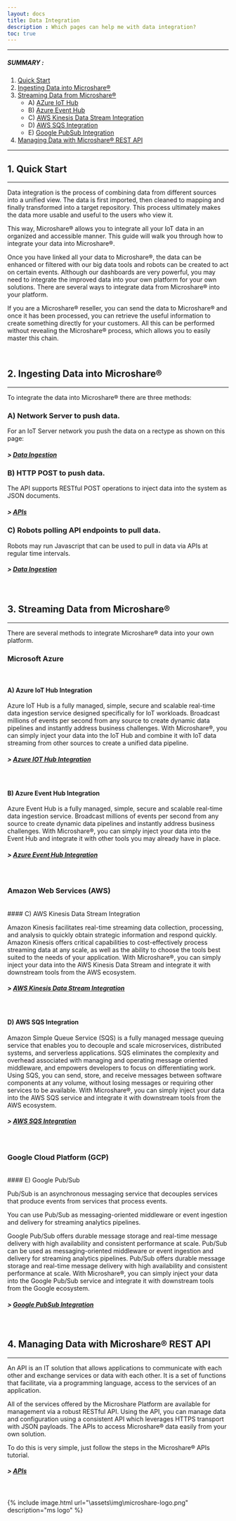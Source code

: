 ```yaml
---
layout: docs
title: Data Integration
description : Which pages can help me with data integration?
toc: true
---
```


---------------------------------------

##### SUMMARY : 

1. [Quick Start](./#1-quick-start)
2. [Ingesting Data into Microshare®](./#2-ingesting-data-into-microshare)
3. [Streaming Data from Microshare®](./#3-stream-data-from-microshare)
    - A) [AZure IoT Hub](./#a-azure-iot-hub-integration)
    - B) [Azure Event Hub](./#b-azure-event-hub-integration)
    - C) [AWS Kinesis Data Stream Integration](./#c-aws-kinesis-data-stream-integration)
    - D) [AWS SQS Integration](./#d-aws-sqs-integration)
    - E) [Google PubSub Integration](./#e-google-pub-sub-integration)    
4. [Managing Data with Microshare® REST API](./#4-managing-data-with-microshare)


---------------------------------------

## 1. Quick Start
---------------------------------------

Data integration is the process of combining data from different sources into a unified view. The data is first imported, then cleaned to mapping and finally transformed into a target repository. This process ultimately makes the data more usable and useful to the users who view it.

This way, Microshare® allows you to integrate all your IoT data in an organized and accessible manner. This guide will walk you through how to integrate your data into Microshare®.

Once you have linked all your data to Microshare®, the data can be enhanced or filtered with our big data tools and robots can be created to act on certain events.
Although our dashboards are very powerful, you may need to integrate the improved data into your own platform for your own solutions. There are several ways to integrate data from Microshare® into your platform.

If you are a Microshare® reseller, you can send the data to Microshare® and once it has been processed, you can retrieve the useful information to create something directly for your customers. All this can be performed without revealing the Microshare® process, which allows you to easily master this chain.

<br>

## 2. Ingesting Data into Microshare®
---------------------------------------

To integrate the data into Microshare® there are three methods: 

### A) Network Server to push data.
For an IoT Server network you push the data on a rectype as shown on this page: 
##### > [Data Ingestion](/docs/2/technical/microshare-platform-advanced/data-ingestion/)

### B) HTTP POST to push data.
The API supports RESTful POST operations to inject data into the system as JSON documents. 
##### > [APIs](/docs/2/technical/api/quick-start/)

### C) Robots polling API endpoints to pull data.
Robots may run Javascript that can be used to pull in data via APIs at regular time intervals.
##### > [Data Ingestion](/docs/2/technical/microshare-platform-advanced/data-ingestion/)

<br>

## 3. Streaming Data from Microshare®
---------------------------------------

There are several methods to integrate Microshare® data into your own platform.
<br>
### Microsoft Azure
<br>

#### A) Azure IoT Hub Integration

Azure IoT Hub is a fully managed, simple, secure and scalable real-time data ingestion service designed specifically for IoT workloads. Broadcast millions of events per second from any source to create dynamic data pipelines and instantly address business challenges.
With Microshare®, you can simply inject your data into the IoT Hub and combine it with IoT data streaming from other sources to create a unified data pipeline. 
##### > [Azure IOT Hub Integration](/docs/2/technical/streaming-integration/azure-iot-hub-integration/)

<br>

#### B) Azure Event Hub Integration

Azure Event Hub is a fully managed, simple, secure and scalable real-time data ingestion service. Broadcast millions of events per second from any source to create dynamic data pipelines and instantly address business challenges.
With Microshare®, you can simply inject your data into the Event Hub and integrate it with other tools you may already have in place.
##### > [Azure Event Hub Integration](/docs/2/technical/streaming-integration/azure-event-hub-integration/)

<br>

### Amazon Web Services (AWS)

<br>
#### C) AWS Kinesis Data Stream Integration

Amazon Kinesis facilitates real-time streaming data collection, processing, and analysis to quickly obtain strategic information and respond quickly. Amazon Kinesis offers critical capabilities to cost-effectively process streaming data at any scale, as well as the ability to choose the tools best suited to the needs of your application.
With Microshare®, you can simply inject your data into the AWS Kinesis Data Stream and integrate it with downstream tools from the AWS ecosystem.
##### > [AWS Kinesis Data Stream Integration](/docs/2/technical/streaming-integration/aws-kinesis-data-stream-integration/)

<br>

#### D) AWS SQS Integration

Amazon Simple Queue Service (SQS) is a fully managed message queuing service that enables you to decouple and scale microservices, distributed systems, and serverless applications. SQS eliminates the complexity and overhead associated with managing and operating message oriented middleware, and empowers developers to focus on differentiating work. Using SQS, you can send, store, and receive messages between software components at any volume, without losing messages or requiring other services to be available.
With Microshare®, you can simply inject your data into the AWS SQS service and integrate it with downstream tools from the AWS ecosystem.
##### > [AWS SQS Integration](/docs/2/technical/streaming-integration/aws-sqs-integration/)

<br>

### Google Cloud Platform (GCP)

<br>
#### E) Google Pub/Sub

 Pub/Sub is an asynchronous messaging service that decouples services that produce events from services that process events.

You can use Pub/Sub as messaging-oriented middleware or event ingestion and delivery for streaming analytics pipelines.

Google Pub/Sub offers durable message storage and real-time message delivery with high availability and consistent performance at scale. Pub/Sub can be used as messaging-oriented middleware or event ingestion and delivery for streaming analytics pipelines. Pub/Sub offers durable message storage and real-time message delivery with high availability and consistent performance at scale.
With Microshare®, you can simply inject your data into the Google Pub/Sub service and integrate it with downstream tools from the Google ecosystem.
##### > [Google PubSub Integration](/docs/2/technical/streaming-integration/google-pub-sub-integration/)

<br>

## 4. Managing Data with Microshare® REST API
---------------------------------------

An API is an IT solution that allows applications to communicate with each other and exchange services or data with each other. It is a set of functions that facilitate, via a programming language, access to the services of an application.

All of the services offered by the Microshare Platform are available for management via a robust RESTful API. Using the API, you can manage data and configuration using a consistent API which leverages HTTPS transport with JSON payloads.
The APIs to access Microshare® data easily from your own solution. 

To do this is very simple, just follow the steps in the Microshare® APIs tutorial.
##### > [APIs](/docs/2/technical/api/quick-start/)

<br>

{% include image.html url="\assets\img\microshare-logo.png"  description="ms logo" %}